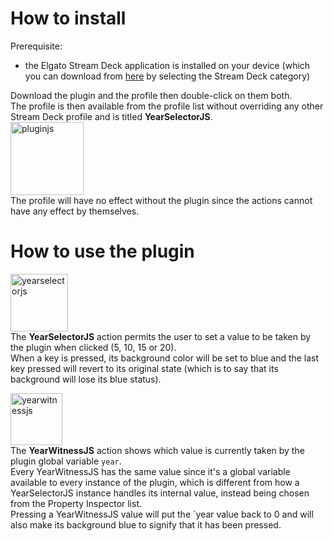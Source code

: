 # How to install
Prerequisite:
- the Elgato Stream Deck application is installed on your device (which you can download from [here](https://www.elgato.com/us/en/s/downloads) by selecting the Stream Deck category)

Download the plugin and the profile then double-click on them both. \
The profile is then available from the profile list without overriding any other Stream Deck profile and is titled **YearSelectorJS**. \
<img width="117" alt="pluginjs" src="https://github.com/OpenSmock/PharoStreamDeck/assets/76944457/227e0cc7-fafe-4f41-883b-b519e6559e3c"> \
The profile will have no effect without the plugin since the actions cannot have any effect by themselves.

# How to use the plugin
<img width="92" alt="yearselectorjs" src="https://github.com/OpenSmock/PharoStreamDeck/assets/76944457/34b1aa18-3053-4460-8d3d-dce62e33a12e"> \
The **YearSelectorJS** action permits the user to set a value to be taken by the plugin when clicked (5, 10, 15 or 20). \
When a key is pressed, its background color will be set to blue and the last key pressed will revert to its original state (which is to say that its background will lose its blue status).

<img width="83" alt="yearwitnessjs" src="https://github.com/OpenSmock/PharoStreamDeck/assets/76944457/3900b566-f0fd-4ba7-b87b-80811f0be291"> \
The **YearWitnessJS** action shows which value is currently taken by the plugin global variable `year`. \
Every YearWitnessJS has the same value since it's a global variable available to every instance of the plugin, which is different from how a YearSelectorJS instance handles its internal value, instead being chosen from the Property Inspector list. \
Pressing a YearWitnessJS value will put the `year value back to 0 and will also make its background blue to signify that it has been pressed.
